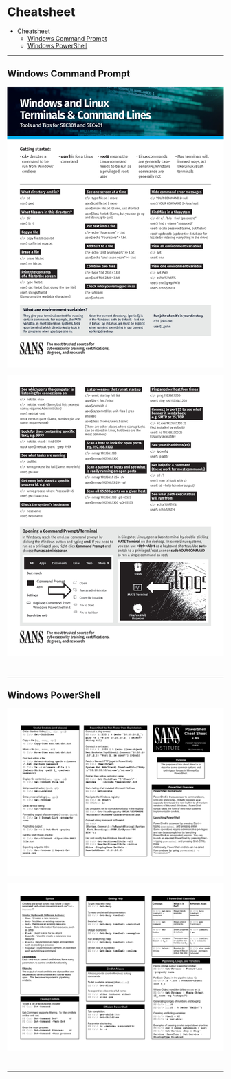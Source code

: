 # Cheatsheet

- [Cheatsheet](#cheatsheet)
  - [Windows Command Prompt](#windows-command-prompt)
  - [Windows PowerShell](#windows-powershell)

---

## Windows Command Prompt

![](./images/Cheatsheet_SEC301-401_R7-1.jpg)

![](./images/Cheatsheet_SEC301-401_R7-2.jpg)

<br/>

---

## Windows PowerShell

![](./images/power-shell-cheat-sheet-v41-1.jpg)

![](./images/power-shell-cheat-sheet-v41-2.jpg)

<br/>

---